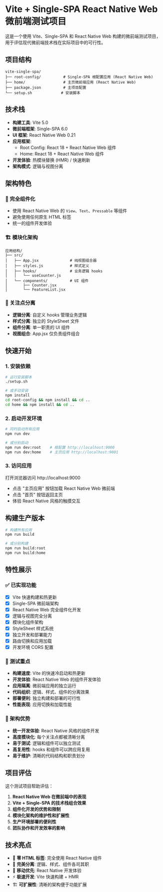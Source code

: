 # Vite + Single-SPA React Native Web 微前端测试项目

这是一个使用 Vite、Single-SPA 和 React Native Web 构建的微前端测试项目，用于评估现代微前端技术栈在实际项目中的可行性。

## 项目结构

```
vite-single-spa/
├── root-config/          # Single-SPA 根配置应用 (React Native Web)
├── home/                 # 主页微前端应用 (React Native Web)
├── package.json          # 主项目配置
└── setup.sh             # 安装脚本
```

## 技术栈

- **构建工具**: Vite 5.0
- **微前端框架**: Single-SPA 6.0
- **UI 框架**: React Native Web 0.21
- **应用框架**: 
  - Root Config: React 18 + React Native Web 组件
  - Home: React 18 + React Native Web 组件
- **开发体验**: 热模块替换 (HMR) / 快速刷新
- **架构模式**: 逻辑与视图分离

## 架构特色

### 🎯 完全组件化
- 使用 React Native Web 的 `View`、`Text`、`Pressable` 等组件
- 避免使用任何原生 HTML 标签
- 统一的组件开发体验

### 🏗️ 模块化架构
```
应用结构/
├── src/
│   ├── App.jsx              # 纯视图组合器
│   ├── styles.js            # 样式定义
│   ├── hooks/               # 业务逻辑 hooks
│   │   └── useCounter.js
│   └── components/          # UI 组件
│       ├── Counter.jsx
│       └── FeatureList.jsx
```

### 🔧 关注点分离
- **逻辑分离**: 自定义 hooks 管理业务逻辑
- **样式分离**: 独立的 StyleSheet 文件
- **组件分离**: 单一职责的 UI 组件
- **视图组合**: App.jsx 仅负责组件组合

## 快速开始

### 1. 安装依赖

```bash
# 运行安装脚本
./setup.sh

# 或手动安装
npm install
cd root-config && npm install && cd ..
cd home && npm install && cd ..
```

### 2. 启动开发环境

```bash
# 同时启动所有应用
npm run dev

# 或分别启动
npm run dev:root    # 根配置 http://localhost:9000
npm run dev:home    # 主页应用 http://localhost:9001
```

### 3. 访问应用

打开浏览器访问 http://localhost:9000

- 点击 "主页应用" 按钮加载 React Native Web 微前端
- 点击 "首页" 按钮返回主页
- 体验 React Native 风格的触摸交互

## 构建生产版本

```bash
# 构建所有应用
npm run build

# 或分别构建
npm run build:root
npm run build:home
```

## 特性展示

### ✅ 已实现功能

- [x] Vite 快速构建和热更新
- [x] Single-SPA 微前端架构
- [x] React Native Web 完全组件化开发
- [x] 逻辑与视图完全分离
- [x] 模块化组件架构
- [x] StyleSheet 样式系统
- [x] 独立开发和部署能力
- [x] 路由切换和应用加载
- [x] 开发环境 CORS 配置

### 🔄 测试重点

- **构建速度**: Vite 的快速冷启动和热更新
- **开发体验**: React Native Web 的组件开发体验
- **应用隔离**: 微前端应用的独立运行
- **代码组织**: 逻辑、样式、组件的分离效果
- **部署便利**: 独立构建和部署的可行性
- **性能表现**: 应用切换和加载性能

### 🚀 架构优势

- **统一开发体验**: React Native 风格的组件开发
- **高度模块化**: 每个关注点都被清晰分离
- **易于测试**: 逻辑和组件可以独立测试
- **高复用性**: hooks 和组件可以跨应用复用
- **易于维护**: 清晰的代码结构和职责划分

## 项目评估

这个测试项目帮助评估：

1. **React Native Web 在微前端中的表现**
2. **Vite + Single-SPA 的技术栈组合效果**
3. **组件化开发的优势和限制**
4. **模块化架构的维护性和扩展性**
5. **生产环境部署的便利性**
6. **团队协作和开发效率的影响**

## 技术亮点

- 🎨 **零 HTML 标签**: 完全使用 React Native 组件
- 🔧 **完美分离**: 逻辑、样式、组件各司其职
- 📱 **移动优先**: React Native 开发体验
- ⚡ **极速开发**: Vite 快速构建 + HMR
- 🏗️ **可扩展性**: 清晰的架构便于功能扩展
